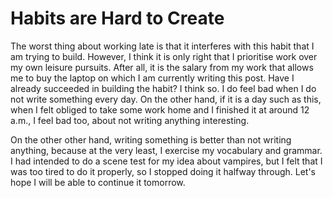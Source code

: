 # Habits are Hard to Create

The worst thing about working late is that it interferes with this habit that I am trying to build. However, I think it is only right that I prioritise work over my own leisure pursuits. After all, it is the salary from my work that allows me to buy the laptop on which I am currently writing this post. Have I already succeeded in building the habit? I think so. I do feel bad when I do not write something every day. On the other hand, if it is a day such as this, when I felt obliged to take some work home and I finished it at around 12 a.m., I feel bad too, about not writing anything interesting.

On the other other hand, writing something is better than not writing anything, because at the very least, I exercise my vocabulary and grammar. I had intended to do a scene test for my idea about vampires, but I felt that I was too tired to do it properly, so I stopped doing it halfway through. Let's hope I will be able to continue it tomorrow.
